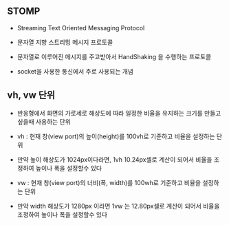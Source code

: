 ## STOMP
* Streaming Text Oriented Messaging Protocol
* 문자열 지향 스트리밍 메시지 프로토콜
* 문자열로 이루어진 메시지를 주고받아서 HandShaking 을 수행하는 프로토콜

* socket을 사용한 통신에서 주로 사용되는 개념

## vh, vw 단위
* 반응형에서 화면의 가로세로 해상도에 따라 일정한 비율을 유지하는 크기를 만들고 싶을때 사용하는 단위

* vh : 현재 창(view port)의 높이(height)를 100vh로 기준하고 비율을 설정하는 단위

* 만약 높이 해상도가 1024px이다라면, 1vh 10.24px셀로 계산이 되어서 비율을 조정하여 높이나 폭을 설정할수 있다

* vw : 현재 창(view port)의 너비(폭, width)를 100wh로 기준하고 비율을 설정하는 단위

*  만약 width 해상도가 1280px 이라면 1vw 는 12.80px셀로 계산이 되어서 비율을 조정하여 높이나 폭을 설정할수 있다  